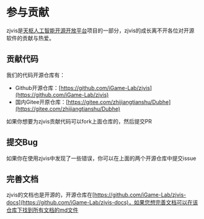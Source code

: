 # 参与贡献

zjvis是[天枢人工智能开源开放平台](https://gitee.com/zhijiangtianshu/Dubhe)项目的一部分，zjvis的成长离不开各位对开源软件的贡献与热爱。

## 贡献代码

我们的代码开源仓库有：

- Github开源仓库：[https://github.com/iGame-Lab/zjvis](https://github.com/iGame-Lab/zjvis)
- 国内Gitee开原仓库：[https://gitee.com/zhijiangtianshu/Dubhe](https://gitee.com/zhijiangtianshu/Dubhe)

如果你想要为zjvis贡献代码可以fork上面仓库的，然后提交PR

## 提交Bug

如果你在使用zjvis中发现了一些错误，你可以在上面的两个开源仓库中提交issue

## 完善文档

zjvis的文档也是开源的，开源仓库在[https://github.com/iGame-Lab/zjvis-docs](https://github.com/iGame-Lab/zjvis-docs)，如果您想完善文档可以在该仓库下找到所有文档的md文件

